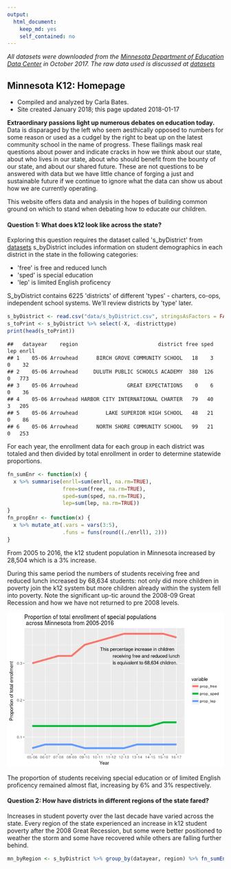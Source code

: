 ```yaml
---
output: 
  html_document: 
    keep_md: yes
    self_contained: no
---
```


_All datasets were downloaded from the [Minnesota Department of Education Data Center](http://w20.education.state.mn.us/MDEAnalytics/Data.jsp) in October 2017._ 
_The raw data used is discussed at [datasets](datasets.md)_


## [](#header-2)Minnesota K12: Homepage
* Compiled and analyzed by Carla Bates.
* Site created January 2018; this page updated 2018-01-17

**Extraordinary passions light up numerous debates on education today.**  Data is disparaged by the left who seem aesthically opposed to numbers for some reason or used as a cudgel by the right to beat up on the latest community school in the name of progress.  These flailings mask real questions about power and indicate cracks in how we think about our state, about who lives in our state, about who should benefit from the bounty of our state, and about our shared future. These are not questions to be answered with data but we have little chance of forging a just and sustainable future if we continue to ignore what the data can show us about how we are currently operating.

This website offers data and analysis in the hopes of building common ground on which to stand when debating how to educate our children.

#### [](#header-4)Question 1:  What does k12 look like across the state?  
Exploring this question requires the dataset called 's_byDistrict' from [datasets](datasets.Rmd) s_byDistrict includes information on student demographics in each district in the state in the following categories:

* 'free' is free and reduced lunch
* 'sped' is special education
* 'lep' is limited English proficency

S_byDistrict contains 6225 'districts' of different 'types' - charters, co-ops, independent school systems.  We'll review districts by 'type' later.


```r
s_byDistrict <- read.csv("data/s_byDistrict.csv", stringsAsFactors = FALSE)
s_toPrint <- s_byDistrict %>% select(-X, -districttype)
print(head(s_toPrint))
```

```
##   datayear    region                          district free sped lep enrll
## 1    05-06 Arrowhead      BIRCH GROVE COMMUNITY SCHOOL   18    3   0    32
## 2    05-06 Arrowhead     DULUTH PUBLIC SCHOOLS ACADEMY  380  126   0   773
## 3    05-06 Arrowhead                GREAT EXPECTATIONS    0    6   0    36
## 4    05-06 Arrowhead HARBOR CITY INTERNATIONAL CHARTER   79   40   3   205
## 5    05-06 Arrowhead         LAKE SUPERIOR HIGH SCHOOL   48   21   0    86
## 6    05-06 Arrowhead      NORTH SHORE COMMUNITY SCHOOL   99   21   0   253
```

For each year, the enrollment data for each group in each district was totaled and then divided by total enrollment in order to determine statewide proportions.


```r
fn_sumEnr <- function(x) {
  x %>% summarise(enrll=sum(enrll, na.rm=TRUE),
                  free=sum(free, na.rm=TRUE), 
                  sped=sum(sped, na.rm=TRUE),
                  lep=sum(lep, na.rm=TRUE))
}
fn_propEnr <- function(x) {
  x %>% mutate_at(.vars = vars(3:5), 
                  .funs = funs(round((./enrll), 2)))
}
```

From 2005 to 2016, the k12 student population in Minnesota increased by 28,504 which is a 3% increase. 



During this same period the numbers of students receiving free and reduced lunch increased by 68,634 students:  not only did more children in poverty join the k12 system but more children already within the system fell into poverty.  Note the significant up-tic around the 2008-09 Great Recession and how we have not returned to pre 2008 levels.  

![](index_files/figure-html/unnamed-chunk-5-1.png)<!-- -->

The proportion of students receiving special education or of limited English proficency remained almost flat, increasing by 6% and 3% respectively.



#### [](#header-4)Question 2:  How have districts in different regions of the state fared?

Increases in student poverty over the last decade have varied across the state. Every region of the state experienced an increase in k12 student poverty after the 2008 Great Recession, but some were better positioned to weather the storm and some have recovered while others are falling further behind.


```r
mn_byRegion <- s_byDistrict %>% group_by(datayear, region) %>% fn_sumEnr(.)
```
